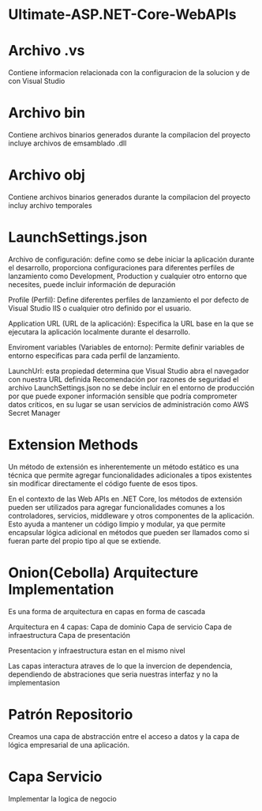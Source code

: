 # Ultimate-ASP.NET-Core-WebAPIs

# Archivo .vs
Contiene informacion relacionada con la configuracion de la solucion y  de con Visual Studio

# Archivo bin
Contiene archivos binarios generados durante la compilacion del proyecto incluye archivos de 
emsamblado .dll

# Archivo obj
Contiene archivos binarios generados durante la compilacion del proyecto incluy archivo 
temporales

#  LaunchSettings.json 

Archivo de configuración: define como se debe iniciar la aplicación durante el desarrollo, 
proporciona configuraciones para diferentes perfiles de lanzamiento como Development, 
Production y cualquier otro entorno que necesites, puede incluir información de depuración

Profile (Perfil): Define diferentes perfiles de lanzamiento el por defecto de Visual Studio 
IIS o cualquier otro definido por el usuario.

Application URL (URL de la aplicación): Especifica la URL base en la que se ejecutara la 
aplicación localmente durante el desarrollo.

Enviroment variables (Variables de entorno): Permite definir variables de entorno especificas 
para cada perfil de lanzamiento.

LaunchUrl: esta propiedad determina que Visual Studio abra el navegador con nuestra URL definida
Recomendación por razones de seguridad el archivo LaunchSettings.json no se debe incluir en el 
entorno de producción por que puede exponer información sensible que podría comprometer datos 
críticos, en su lugar se usan servicios de administración como AWS Secret Manager

# Extension Methods

Un método de extensión es inherentemente un método estático es una técnica que permite agregar funcionalidades adicionales a tipos existentes sin modificar directamente el código fuente de 
esos tipos.

En el contexto de las Web APIs en .NET Core, los métodos de extensión pueden ser utilizados 
para agregar funcionalidades comunes a los controladores, servicios, middleware y otros 
componentes de la aplicación. Esto ayuda a mantener un código limpio y modular, ya que permite 
encapsular lógica adicional en métodos que pueden ser llamados como si fueran parte del propio 
tipo al que se extiende.


# Onion(Cebolla) Arquitecture Implementation
Es una forma de arquitectura en capas en forma de cascada

Arquitectura en 4 capas:
Capa de dominio
Capa de servicio
Capa de infraestructura
Capa de presentación

Presentacion y infraestructura estan en el mismo nivel

Las capas interactura atraves de lo que la invercion de dependencia, dependiendo de abstraciones
que seria nuestras interfaz y no la implementasion

# Patrón Repositorio
Creamos una capa de abstracción entre el acceso a datos y la capa de lógica empresarial de 
una aplicación.

# Capa Servicio
Implementar la logica de negocio